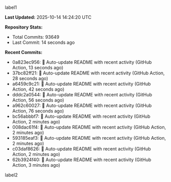 
label1 
<!-- ACTIVITY_START -->
**Last Updated:** 2025-10-14 14:24:20 UTC

**Repository Stats:**
- Total Commits: 93649
- Last Commit: 14 seconds ago

**Recent Commits:**
- 0a823ec956: 🤖 Auto-update README with recent activity (GitHub Action, 13 seconds ago)
- 37bc82ff21: 🤖 Auto-update README with recent activity (GitHub Action, 28 seconds ago)
- a6459c9c21: 🤖 Auto-update README with recent activity (GitHub Action, 42 seconds ago)
- dddc2a0544: 🤖 Auto-update README with recent activity (GitHub Action, 56 seconds ago)
- a962c60027: 🤖 Auto-update README with recent activity (GitHub Action, 76 seconds ago)
- bc56abbbf7: 🤖 Auto-update README with recent activity (GitHub Action, 2 minutes ago)
- 008dac61f4: 🤖 Auto-update README with recent activity (GitHub Action, 2 minutes ago)
- 593185eaf3: 🤖 Auto-update README with recent activity (GitHub Action, 2 minutes ago)
- c03daf8626: 🤖 Auto-update README with recent activity (GitHub Action, 2 minutes ago)
- 62b3924f40: 🤖 Auto-update README with recent activity (GitHub Action, 3 minutes ago)
<!-- ACTIVITY_END -->

label2
